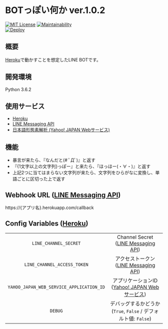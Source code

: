 # BOTっぽい何か ver.1.0.2
[![MIT License](https://img.shields.io/badge/license-MIT-blue.svg?style=flat)](LICENSE) [![Maintainability](https://api.codeclimate.com/v1/badges/6b6ac25e1d6752fe67ae/maintainability)](https://codeclimate.com/github/massongit/LINE-BOT/maintainability)  
[![Deploy](https://www.herokucdn.com/deploy/button.png)](https://heroku.com/deploy)

## 概要
[Heroku](https://www.heroku.com/)で動かすことを想定したLINE BOTです。

## 開発環境
Python 3.6.2

## 使用サービス
* [Heroku](https://www.heroku.com/)
* [LINE Messaging API](https://developers.line.me/ja/services/messaging-api/)
* [日本語形態素解析 (Yahoo! JAPAN Webサービス)](https://developer.yahoo.co.jp/webapi/jlp/ma/v1/parse.html)

## 機能
* 暴言が来たら、『なんだと(# ﾟДﾟ)』と返す
* 『{1文字以上の文字列}っぽー』と来たら、『ほっほー(・∀・)』と返す
* 上記2つに当てはまらない文字列が来たら、文字列をひらがなに変換し、単語ごとに区切った上で返す

## Webhook URL ([LINE Messaging API](https://developers.line.me/ja/services/messaging-api/))
https://{アプリ名}.herokuapp.com/callback

## Config Variables ([Heroku](https://www.heroku.com/))
|||
|:--:|:--:|
|`LINE_CHANNEL_SECRET`|Channel Secret ([LINE Messaging API](https://developers.line.me/ja/services/messaging-api/))|
|`LINE_CHANNEL_ACCESS_TOKEN`|アクセストークン ([LINE Messaging API](https://developers.line.me/ja/services/messaging-api/))|
|`YAHOO_JAPAN_WEB_SERVICE_APPLICATION_ID`|アプリケーションID ([Yahoo! JAPAN Webサービス](https://developer.yahoo.co.jp/start/))|
|`DEBUG`|デバッグするかどうか (`True`, `False` / デフォルト値: `False`)|
